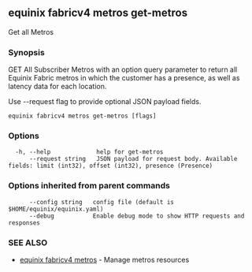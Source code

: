 ## equinix fabricv4 metros get-metros

Get all Metros

### Synopsis

GET All Subscriber Metros with an option query parameter to return all Equinix Fabric metros in which the customer has a presence, as well as latency data for each location.

Use --request flag to provide optional JSON payload fields.

```
equinix fabricv4 metros get-metros [flags]
```

### Options

```
  -h, --help             help for get-metros
      --request string   JSON payload for request body. Available fields: limit (int32), offset (int32), presence (Presence)
```

### Options inherited from parent commands

```
      --config string   config file (default is $HOME/equinix/equinix.yaml)
      --debug           Enable debug mode to show HTTP requests and responses
```

### SEE ALSO

* [equinix fabricv4 metros](equinix_fabricv4_metros.md)	 - Manage metros resources

